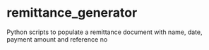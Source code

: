 # remittance_generator
Python scripts to populate a remittance document with name, date, payment amount and reference no
